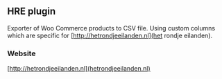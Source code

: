 ## HRE plugin
Exporter of Woo Commerce products to CSV file. Using custom columns which are specific for [http://hetrondjeeilanden.nl](het rondje eilanden).

### Website
[http://hetrondjeeilanden.nl](hetrondjeeilanden.nl)
